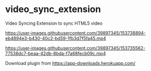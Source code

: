 # video_sync_extension

Video Syncing Extension to sync HTML5 video

https://user-images.githubusercontent.com/39897345/153738894-eb4894e3-b430-40c2-bd59-1fb3d7f5fa45.mp4



https://user-images.githubusercontent.com/39897345/153735562-77538dc7-beaa-42db-8bda-f7a68fecb09c.mp4



Download plugin from https://app-downloads.herokuapp.com/ 
